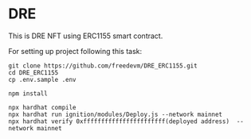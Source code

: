 # DRE #

This is DRE NFT using ERC1155 smart contract.

For setting up project following this task:
```
git clone https://github.com/freedevm/DRE_ERC1155.git
cd DRE_ERC1155
cp .env.sample .env

npm install

npx hardhat compile
npx hardhat run ignition/modules/Deploy.js --network mainnet
npx hardhat verify 0xfffffffffffffffffffffff(deployed address)  --network mainnet
```
